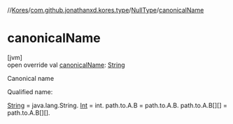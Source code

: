 //[Kores](../../../index.md)/[com.github.jonathanxd.kores.type](../index.md)/[NullType](index.md)/[canonicalName](canonical-name.md)

# canonicalName

[jvm]\
open override val [canonicalName](canonical-name.md): [String](https://kotlinlang.org/api/latest/jvm/stdlib/kotlin/-string/index.html)

Canonical name

Qualified name:

[String](https://kotlinlang.org/api/latest/jvm/stdlib/kotlin/-string/index.html) = java.lang.String. [Int](https://kotlinlang.org/api/latest/jvm/stdlib/kotlin/-int/index.html) = int. path.to.A.B = path.to.A.B. path.to.A.B[][] = path.to.A.B[][].
